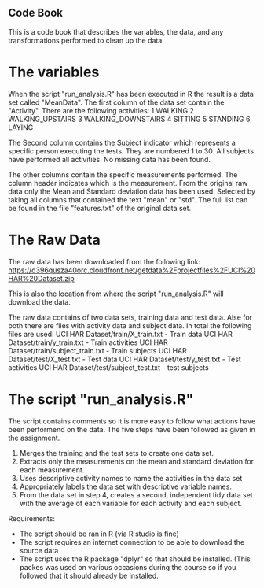 ## Code Book

This is a code book that describes the variables, the data, and any transformations performed to clean up the data

# The variables

When the script "run_analysis.R" has been executed in R the result is a data set called "MeanData".
The first column of the data set contain the "Activity". There are the following activities:
1 WALKING
2 WALKING_UPSTAIRS
3 WALKING_DOWNSTAIRS
4 SITTING
5 STANDING
6 LAYING

The Second column contains the Subject indicator which represents a specific person executing the tests. They are numbered 1 to 30. All subjects have performed all activities. No missing data has been found.

The other columns contain the specific measurements performed. The column header indicates which is the measurement. From the original raw data only the Mean and Standard deviation data has been used. Selected by taking all columns that contained the text "mean" or "std". The full list can be found in the file "features.txt" of the original data set.


# The Raw Data

The raw data has been downloaded from the following link:
https://d396qusza40orc.cloudfront.net/getdata%2Fprojectfiles%2FUCI%20HAR%20Dataset.zip

This is also the location from where the script "run_analysis.R" will download the data. 

The raw data contains of two data sets, training data and test data. Alse for both there are files with activity data and subject data. In total the following files are used:
UCI HAR Dataset/train/X_train.txt - Train data
UCI HAR Dataset/train/y_train.txt - Train activities
UCI HAR Dataset/train/subject_train.txt - Train subjects
UCI HAR Dataset/test/X_test.txt - Test data
UCI HAR Dataset/test/y_test.txt - Test activities
UCI HAR Dataset/test/subject_test.txt - test subjects


# The script "run_analysis.R"

The script contains comments so it is more easy to follow what actions have been performend on the data. The five steps have been followed as given in the assignment.

1. Merges the training and the test sets to create one data set.
2. Extracts only the measurements on the mean and standard deviation for each measurement.
3. Uses descriptive activity names to name the activities in the data set
4. Appropriately labels the data set with descriptive variable names.
5. From the data set in step 4, creates a second, independent tidy data set with the average of each variable for each activity and each subject.

Requirements:
- The script should be ran in R (via R studio is fine)
- The script requires an internet connection to be able to download the source data
- The script uses the R package "dplyr" so that should be installed. (This packes was used on various occasions during the course so if you followed that it should already be installed.


